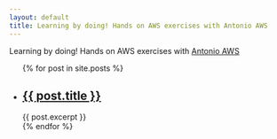 ```yaml
---
layout: default
title: Learning by doing! Hands on AWS exercises with Antonio AWS
---
```


Learning by doing! Hands on AWS exercises with [Antonio AWS](https://www.AntonioAWS.com)

<ul>
  {% for post in site.posts %}
    <li>
      <h2><a href="{{ post.url }}">{{ post.title }}</a></h2>
      {{ post.excerpt }}
    </li>
  {% endfor %}
</ul>
